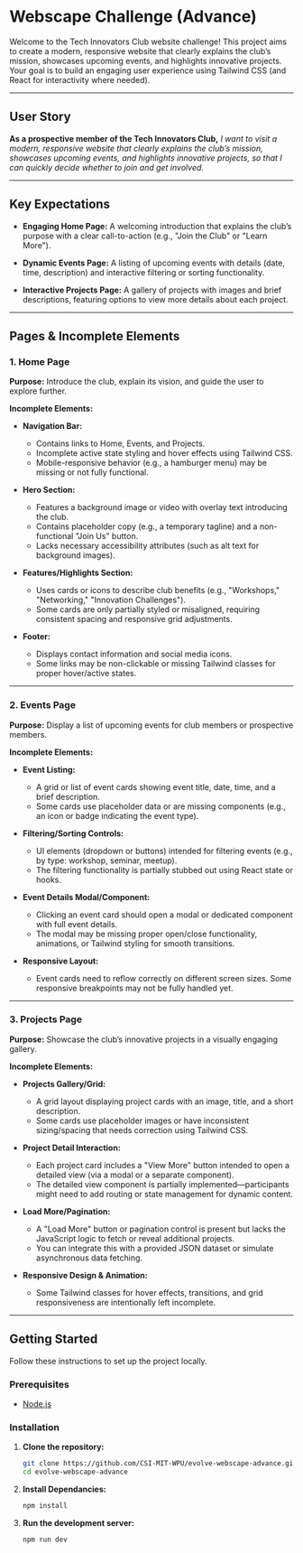 # Webscape Challenge (Advance)

Welcome to the Tech Innovators Club website challenge! This project aims to create a modern, responsive website that clearly explains the club’s mission, showcases upcoming events, and highlights innovative projects. Your goal is to build an engaging user experience using Tailwind CSS (and React for interactivity where needed).

---

## User Story

**As a prospective member of the Tech Innovators Club,**
_I want to visit a modern, responsive website that clearly explains the club’s mission, showcases upcoming events, and highlights innovative projects,_
_so that I can quickly decide whether to join and get involved._

---

## Key Expectations

- **Engaging Home Page:**
  A welcoming introduction that explains the club’s purpose with a clear call-to-action (e.g., "Join the Club" or "Learn More").

- **Dynamic Events Page:**
  A listing of upcoming events with details (date, time, description) and interactive filtering or sorting functionality.

- **Interactive Projects Page:**
  A gallery of projects with images and brief descriptions, featuring options to view more details about each project.

---

## Pages & Incomplete Elements

### 1. Home Page

**Purpose:**
Introduce the club, explain its vision, and guide the user to explore further.

**Incomplete Elements:**

- **Navigation Bar:**

  - Contains links to Home, Events, and Projects.
  - Incomplete active state styling and hover effects using Tailwind CSS.
  - Mobile-responsive behavior (e.g., a hamburger menu) may be missing or not fully functional.

- **Hero Section:**

  - Features a background image or video with overlay text introducing the club.
  - Contains placeholder copy (e.g., a temporary tagline) and a non-functional "Join Us" button.
  - Lacks necessary accessibility attributes (such as alt text for background images).

- **Features/Highlights Section:**

  - Uses cards or icons to describe club benefits (e.g., "Workshops," "Networking," "Innovation Challenges").
  - Some cards are only partially styled or misaligned, requiring consistent spacing and responsive grid adjustments.

- **Footer:**
  - Displays contact information and social media icons.
  - Some links may be non-clickable or missing Tailwind classes for proper hover/active states.

---

### 2. Events Page

**Purpose:**
Display a list of upcoming events for club members or prospective members.

**Incomplete Elements:**

- **Event Listing:**

  - A grid or list of event cards showing event title, date, time, and a brief description.
  - Some cards use placeholder data or are missing components (e.g., an icon or badge indicating the event type).

- **Filtering/Sorting Controls:**

  - UI elements (dropdown or buttons) intended for filtering events (e.g., by type: workshop, seminar, meetup).
  - The filtering functionality is partially stubbed out using React state or hooks.

- **Event Details Modal/Component:**

  - Clicking an event card should open a modal or dedicated component with full event details.
  - The modal may be missing proper open/close functionality, animations, or Tailwind styling for smooth transitions.

- **Responsive Layout:**
  - Event cards need to reflow correctly on different screen sizes. Some responsive breakpoints may not be fully handled yet.

---

### 3. Projects Page

**Purpose:**
Showcase the club’s innovative projects in a visually engaging gallery.

**Incomplete Elements:**

- **Projects Gallery/Grid:**

  - A grid layout displaying project cards with an image, title, and a short description.
  - Some cards use placeholder images or have inconsistent sizing/spacing that needs correction using Tailwind CSS.

- **Project Detail Interaction:**

  - Each project card includes a "View More" button intended to open a detailed view (via a modal or a separate component).
  - The detailed view component is partially implemented—participants might need to add routing or state management for dynamic content.

- **Load More/Pagination:**

  - A "Load More" button or pagination control is present but lacks the JavaScript logic to fetch or reveal additional projects.
  - You can integrate this with a provided JSON dataset or simulate asynchronous data fetching.

- **Responsive Design & Animation:**
  - Some Tailwind classes for hover effects, transitions, and grid responsiveness are intentionally left incomplete.

---

## Getting Started

Follow these instructions to set up the project locally.

### Prerequisites

- [Node.js](https://nodejs.org/)

### Installation

1. **Clone the repository:**

   ```bash
   git clone https://github.com/CSI-MIT-WPU/evolve-webscape-advance.git
   cd evolve-webscape-advance
   ```

2. **Install Dependancies:**

   ```bash
   npm install
   ```

3. **Run the development server:**
   ```bash
   npm run dev
   ```
